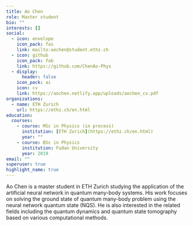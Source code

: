 ```yaml
---
title: Ao Chen
role: Master student
bio: ""
interests: []
social:
  - icon: envelope
    icon_pack: fas
    link: mailto:aochen@student.ethz.ch
  - icon: github
    icon_pack: fab
    link: https://github.com/ChenAo-Phys
  - display:
      header: false
    icon_pack: ai
    icon: cv
    link: https://aochen.netlify.app/uploads/aochen_cv.pdf
organizations:
  - name: ETH Zurich
    url: https://ethz.ch/en.html
education:
  courses:
    - course: MSc in Physics (in process)
      institution: [ETH Zurich](https://ethz.ch/en.html)
      year: ""
    - course: BSc in Physics
      institution: Fudan University
      year: 2019
email: ""
superuser: true
highlight_name: true
---
```

Ao Chen is a master student in ETH Zurich studying the application of the artificial neural network in quantum many-body systems. His work focuses on solving the ground state of quantum many-body problem using the neural network quantum state (NQS). He is also interested in the related fields including the quantum dynamics and quantum state tomography based on various computational methods.
